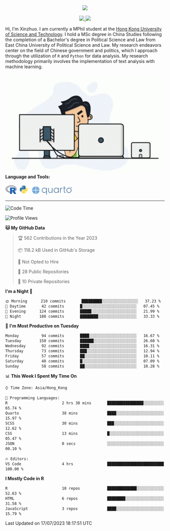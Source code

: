 <div align='center'>
<img src='https://readme-typing-svg.herokuapp.com?font=Lora&color=4d3900&center=true&lines=HKUST+Mphil+in+SOSC;Focus+on+China;Code+for+PoliSci'/>
</div>

<p align='center'>
 <a href='https://www.linkedin.com/in/xinzhuo-huang-5161011ba/' target='_blank'>
        <img src='https://img.shields.io/badge/linkedin%20-%230077B5.svg?&style=for-the-badge&logo=linkedin&logoColor=white'/>
    </a>
 <a href='https://twitter.com/HsinchoH' target='_blank'>
        <img src='https://img.shields.io/badge/Twitter-1DA1F2?style=for-the-badge&logo=twitter&logoColor=white'/>
    </a>
    </p>
    
Hi, I'm Xinzhuo. I am currently a MPhil student at the [Hong Kong University of Science and Technology](https://sosc.hkust.edu.hk/node/613). I hold a MSc degree in China Studies following the completion of a Bachelor's degree in Political Science and Law from East China University of Political Science and Law. My research endeavors center on the field of Chinese government and politics, which I approach through the utilization of `R` and `Python` for data analysis. My research methodology primarily involves the implementation of text analysis with machine learning.




<img align='right' src="https://github.com/xinzhuohkust/xinzhuohkust/blob/main/programmer.gif" width="590">



**Language and Tools:**  

<code><img height="36" src="https://raw.githubusercontent.com/github/explore/80688e429a7d4ef2fca1e82350fe8e3517d3494d/topics/r/r.png"></code>
<code><img height="36" src="https://raw.githubusercontent.com/github/explore/80688e429a7d4ef2fca1e82350fe8e3517d3494d/topics/python/python.png"></code>
<code><img height="32" src="https://github.com/quarto-dev/quarto-r/blob/main/man/figures/quarto.png"></code>

---
<!--START_SECTION:waka-->
![Code Time](http://img.shields.io/badge/Code%20Time-708%20hrs%2043%20mins-blue)

![Profile Views](http://img.shields.io/badge/Profile%20Views-42-blue)

**🐱 My GitHub Data** 

> 🏆 562 Contributions in the Year 2023
 > 
> 📦 118.2 kB Used in GitHub's Storage 
 > 
> 🚫 Not Opted to Hire
 > 
> 📜 28 Public Repositories 
 > 
> 🔑 10 Private Repositories  
 > 
**I'm a Night 🦉** 

```text
🌞 Morning      210 commits       █████████░░░░░░░░░░░░░░░░   37.23 % 
🌆 Daytime       42 commits       █░░░░░░░░░░░░░░░░░░░░░░░░   07.45 % 
🌃 Evening      124 commits       █████░░░░░░░░░░░░░░░░░░░░   21.99 % 
🌙 Night        188 commits       ████████░░░░░░░░░░░░░░░░░   33.33 % 

```
📅 **I'm Most Productive on Tuesday** 

```text
Monday          94 commits       ████░░░░░░░░░░░░░░░░░░░░░   16.67 % 
Tuesday        150 commits       ██████░░░░░░░░░░░░░░░░░░░   26.60 % 
Wednesday       92 commits       ████░░░░░░░░░░░░░░░░░░░░░   16.31 % 
Thursday        73 commits       ███░░░░░░░░░░░░░░░░░░░░░░   12.94 % 
Friday          57 commits       ██░░░░░░░░░░░░░░░░░░░░░░░   10.11 % 
Saturday        40 commits       █░░░░░░░░░░░░░░░░░░░░░░░░   07.09 % 
Sunday          58 commits       ██░░░░░░░░░░░░░░░░░░░░░░░   10.28 % 

```


📊 **This Week I Spent My Time On** 

```text
⌚︎ Time Zone: Asia/Hong_Kong

💬 Programming Languages: 
R                        2 hrs 38 mins       ████████████████░░░░░░░░░   65.74 % 
Quarto                   38 mins             ████░░░░░░░░░░░░░░░░░░░░░   15.97 % 
SCSS                     30 mins             ███░░░░░░░░░░░░░░░░░░░░░░   12.62 % 
CSS                      13 mins             █░░░░░░░░░░░░░░░░░░░░░░░░   05.47 % 
JSON                     0 secs              ░░░░░░░░░░░░░░░░░░░░░░░░░   00.10 % 

🔥 Editors: 
VS Code                  4 hrs               █████████████████████████   100.00 % 

```

**I Mostly Code in R** 

```text
R                        10 repos            █████████████░░░░░░░░░░░░   52.63 % 
HTML                     6 repos             ████████░░░░░░░░░░░░░░░░░   31.58 % 
JavaScript               3 repos             ████░░░░░░░░░░░░░░░░░░░░░   15.79 % 

```



 Last Updated on 17/07/2023 18:17:51 UTC
<!--END_SECTION:waka-->
    
    
    
    
    
    
    
    
